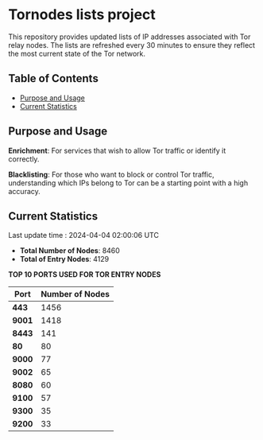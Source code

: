 # Tornodes lists project

This repository provides updated lists of IP addresses associated with Tor relay nodes. The lists are refreshed every 30 minutes to ensure they reflect the most current state of the Tor network.

## Table of Contents

- [Purpose and Usage](#purpose-and-usage)
- [Current Statistics](#current-statistics)


## Purpose and Usage

**Enrichment**: For services that wish to allow Tor traffic or identify it correctly.

**Blacklisting**: For those who want to block or control Tor traffic, understanding which IPs belong to Tor can be a starting point with a high accuracy.

## Current Statistics

Last update time : 2024-04-04 02:00:06 UTC

- **Total Number of Nodes**: 8460
- **Total of Entry Nodes**: 4129

**TOP 10 PORTS USED FOR TOR ENTRY NODES**

| **Port** | **Number of Nodes** |
|------|-----------------|
| **443**   | 1456  |
| **9001**   | 1418  |
| **8443**   | 141  |
| **80**   | 80  |
| **9000**   | 77  |
| **9002**   | 65  |
| **8080**   | 60  |
| **9100**   | 57  |
| **9300**   | 35  |
| **9200**   | 33  |

